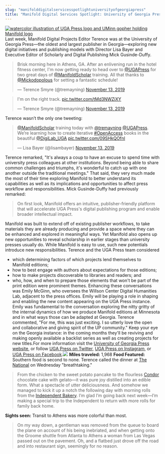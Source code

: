 ```yaml
---
slug: "manifolddigitalservicesspotlightuniversityofgeorgiapress"
title: "Manifold Digital Services Spotlight: University of Georgia Press"
---
```




<!--truncate-->

[![watercolor illustration of UGA Press logo and UMinn gopher holding Manifold logo](/img/blog/legacy_wp/2019/11/ugapress-gopher.jpg)](/img/blog/legacy_wp/2019/11/ugapress-gopher.jpg)Last week, Manifold Digital Projects Editor Terence was at the University of Georgia Press—the oldest and largest publisher in Georgia—exploring new digital initiatives and publishing models with Director Lisa Bayer and Executive Editor of Scholarly and Digital Publishing Mick Gusinde-Duffy.

> Brisk morning here in Athens, GA. After an enlivening run in the hotel fitness center, I'm now getting ready to head over to [@UGAPress](https://twitter.com/UGAPress?ref_src=twsrc%5Etfw) for two great days of [@ManifoldScholar](https://twitter.com/ManifoldScholar?ref_src=twsrc%5Etfw) training. All that thanks to [@Mickodopolous](https://twitter.com/Mickodopolous?ref_src=twsrc%5Etfw) for setting a fantastic schedule!
>
> — Terence Smyre (@tremayning) [November 13, 2019](https://twitter.com/tremayning/status/1194584759734808577?ref_src=twsrc%5Etfw)

<script async="" src="https://platform.twitter.com/widgets.js" charset="utf-8"></script>

> I'm on the right track. [pic.twitter.com/tMd3NWZiXY](https://t.co/tMd3NWZiXY)
>
> — Terence Smyre (@tremayning) [November 13, 2019](https://twitter.com/tremayning/status/1194606495242940416?ref_src=twsrc%5Etfw)

<script async="" src="https://platform.twitter.com/widgets.js" charset="utf-8"></script>Terence wasn’t the only one tweeting:

> [@ManifoldScholar](https://twitter.com/ManifoldScholar?ref_src=twsrc%5Etfw) training today with [@tremayning](https://twitter.com/tremayning?ref_src=twsrc%5Etfw) [@UGAPress](https://twitter.com/UGAPress?ref_src=twsrc%5Etfw). We’re learning how to create iterative [#OpenAccess](https://twitter.com/hashtag/OpenAccess?src=hash&ref_src=twsrc%5Etfw) books in the beautiful [@DigiLab\_UGA](https://twitter.com/DigiLab_UGA?ref_src=twsrc%5Etfw) [pic.twitter.com/09SHkQOfnl](https://t.co/09SHkQOfnl)
>
> — Lisa Bayer (@lisambayer) [November 13, 2019](https://twitter.com/lisambayer/status/1194646331295502336?ref_src=twsrc%5Etfw)

<script async="" src="https://platform.twitter.com/widgets.js" charset="utf-8"></script>Terence remarked, "It's always a coup to have an excuse to spend time with university press colleagues at other institutions. Beyond being able to share common challenges and triumphs, it's wonderful to catch up with one another outside the traditional meetings." That said, they very much made the most of their time exploring Manifold to better understand its capabilities as well as its implications and opportunities to affect press workflow and responsibilities. Mick Gusinde-Duffy had previously remarked:

> On first look, Manifold offers an intuitive, publisher-friendly platform that will accelerate UGA Press's digital publishing program and enable broader intellectual impact.

Manifold was built to extend off of existing publisher workflows, to take materials they are already producing and provide a space where they can be enhanced and explored in meaningful ways. Yet Manifold also opens up new opportunities to reveal scholarship in earlier stages than university presses usually do. While Manifold is easy to use, such new potentials introduce new responsibilities. Terence and the UGA Press team considered
- which determining factors of which projects lend themselves to Manifold editions;
- how to best engage with authors about expectations for those editions;
- how to make projects discoverable to libraries and readers; and
- who, how, and when to prepare those elements that won't be part of the print edition were prominent themes.
Enhancing these conversations was Emily McGinn, who oversees the Willson Center Digital Humanities Lab, adjacent to the press offices. Emily will be playing a role in shaping and enabling the new content appearing on the UGA Press instance. Emily was fundamental to the conversation exploring the nitty gritty of the internal dynamics of how we produce Manifold editions at Minnesota and in what ways those can be adapted at Georgia. Terence commented, "For me, this was just exciting. I so utterly love the open and collaborative and giving spirit of the UP community." Keep your eye on the Georgia instance: in the coming months they'll be reviving and making openly available a backlist series as well as creating projects for new titles.For more information visit the [University of Georgia Press website](https://ugapress.org/), or follow [UGA Press on Twitter](https://twitter.com/UGAPress), [UGA Press on Instagram](https://www.instagram.com/ugapress), or [UGA Press on Facebook](https://www.facebook.com/UGAPress/).[![](/img/blog/legacy_wp/2019/11/UGAblock14bold-Jason-Bennett.jpg)](/img/blog/legacy_wp/2019/11/UGAblock14bold-Jason-Bennett.jpg) **Miles traveled:** 1,968 **Food Featured:** Southern food is second to none. Terence called the dinner at [The National](https://www.thenationalrestaurant.com/) on Wednesday "breathtaking."

> From the chicken to the sweet potato pancake to the flourless [Condor](https://www.condorchocolates.com/) chocolate cake with gelato—it was pure joy distilled into an edible form. What a spectacle of utter deliciousness. And somehow we managed to kick it up a notch the following day with morning rolls from the [Independent Bakery](http://independentbaking.com/). I’m glad I’m going back next week—I’m making a special trip to the Independent to return with more rolls for family back home.

**Sights seen:** Transit to Athens was more colorful than most.

> On my way down, a gentleman was removed from the queue to board the plane on account of his being inebriated, and when getting onto the Groome shuttle from Atlanta to Athens a woman from Las Vegas passed out on the pavement. Oh, and a flatbed just drove off the road and into restaurant sign, seemingly for no reason.



